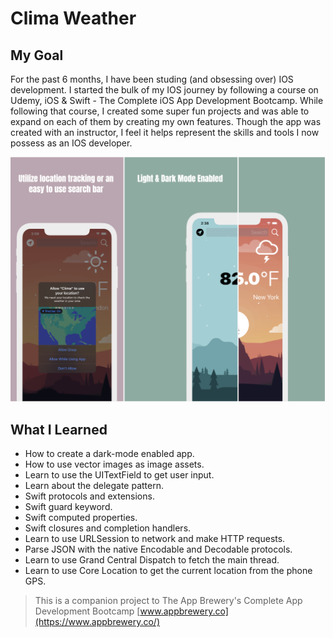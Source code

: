 

#  Clima Weather

## My Goal

For the past 6 months, I have been studing (and obsessing over) IOS development. I started the bulk of my IOS journey by following a course on Udemy, iOS & Swift - The Complete iOS App Development Bootcamp. While following that course, I created some super fun projects and was able to expand on each of them by creating my own features. Though the app was created with an instructor, I feel it helps represent the skills and tools I now possess as an IOS developer.

![Screenshots](screenshot.png)

## What I Learned

* How to create a dark-mode enabled app.
* How to use vector images as image assets.
* Learn to use the UITextField to get user input. 
* Learn about the delegate pattern.
* Swift protocols and extensions. 
* Swift guard keyword. 
* Swift computed properties.
* Swift closures and completion handlers.
* Learn to use URLSession to network and make HTTP requests.
* Parse JSON with the native Encodable and Decodable protocols. 
* Learn to use Grand Central Dispatch to fetch the main thread.
* Learn to use Core Location to get the current location from the phone GPS. 


>This is a companion project to The App Brewery's Complete App Development Bootcamp [www.appbrewery.co](https://www.appbrewery.co/)

